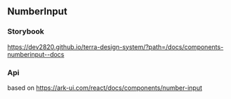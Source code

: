 ## NumberInput

### Storybook

https://dev2820.github.io/terra-design-system/?path=/docs/components-numberinput--docs

### Api

based on https://ark-ui.com/react/docs/components/number-input
